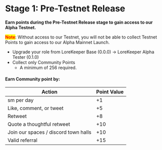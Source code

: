 # Stage 1: Pre-Testnet Release

**Earn points during the Pre-Testnet Release stage to gain access to our Alpha Testnet.**&#x20;

<mark style="color:red;">**Note**</mark>: Without access to our Testnet, you will not be able to collect Testnet Points to gain access to our Alpha Mainnet Launch.

* Upgrade your role from LoreKeeper Base (0.0.0) -> LoreKeeper Alpha Tester (0.1.0)
* Collect only Community Points
  * A minimum of 256 required.&#x20;

#### Earn Community point by:

| Action                               | Point Value |
| ------------------------------------ | ----------- |
| sm per day                           | +1          |
| Like, comment, or tweet              | +5          |
| Retweet                              | +8          |
| Quote a thoughtful retweet           | +10         |
| Join our spaces / discord town halls | +10         |
| Valid referral                       | +15         |
